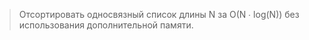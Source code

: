 > Отсортировать односвязный список длины N за O(N ∙ log(N)) 
без использования дополнительной памяти.
